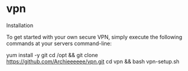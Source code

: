 # vpn


Installation

To get started with your own secure VPN, simply execute the following commands at your servers command-line:

yum install -y git
cd /opt && git clone https://github.com/Archieeeeee/vpn.git
cd vpn && bash vpn-setup.sh

